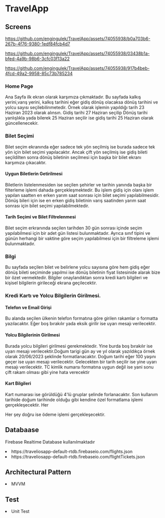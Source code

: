 # TravelApp

## Screens




https://github.com/engingulek/TravelApp/assets/74055938/b0a703b6-267b-4f76-9380-1edf84fcb4d7


https://github.com/engingulek/TravelApp/assets/74055938/03438b1a-bfed-4a9b-98b6-3cfc03f13a22




https://github.com/engingulek/TravelApp/assets/74055938/917b4beb-4fcd-49a2-9958-85c73b785234




### Home Page
<p>
Ana Sayfa ilk ekran olarak karşımıza çıkmaktadır. Bu sayfada kalkış yerini,varış yerini, kalkış tarihini eğer gidiş dönüş olacaksa dönüş tarihini ve yolcu sayısı seçilebilinmetedir. 
Örnek olarak işlemin yapıldığı tarih 23 Haziran 2023 olarak alınsın. Gidiş tarihi 27 Haziran seçilip Dönüş tarihi yanlışlıkla yada bilerek 25 Haziran seçilir ise gidiş tarihi 25 Haziran olarak güncellenecekir.
</p>

### Bilet Seçimi
<p>
  Bilet seçim ekranında eğer sadece tek yön seçilmiş ise burada sadece tek yön için bilet seçimi yapılacaktır. Ancak çift yön seçilmiş ise gidiş bileti seçildilten sonra dönüş biletinin seçilmesi için başka bir bilet ekranı karşımıza çıkacaktır.


#### Uygun Biletlerin Getirilmesi
Biletlerin listelenmesiden ise seçilen şehirler ve tarihin yanında başka bir filterleme işlemi dahada gerçekleşmektedir. Bu işlem gidiş için olanı işlem yapılan saatten en erken yarım saat sonrası için bilet seçimi yapılabilmesidir. Dönüş bileri için ise en erken gidiş biletinin varış saatinden yarım saat sonrası için bilet seçimi yapılabilmektedir.

#### Tarih Seçimi ve Bilet Filtrelenmesi
Bilet seçim erkranında seçilen tarihden 30 gün sonrası içinde seçim yapılabilmesi için bir adet gün listesi bulunmaktadır. Ayrıca sınıf tipini ve günün herhangi bir vaktine göre seçim yapılabilmesi için bir filtreleme işlemi bulunmaktadır.
</p>

### Bilgi
<p>Bu sayfada seçilen bilet ve belirlene yolcu sayısına göre hem gidiş eğer dönüş bileti seçiminde yapılmıi ise dönüş biletinin fiyat listesinide alarak bize bir özet vermektedir. Bilgiler onaylandıktan sonra kredi kartı bilgileri ve kişisel bilgilerin girileceği ekrana geçilecektir.</p>

### Kredi Kartı ve Yolcu Bilgilerin Girilmesi.
<p>
  
  #### Telefon ve Email Girişi
  Bu alanda seçilen ülkenin telefon formatına göre girilen rakamlar o formatta yazılacaktır. Eğer boş bırakılır yada eksik girilir ise uyarı mesajı verilecektir.

  #### Yolcu Bilgilerinin Girilmesi 
  Burada yolcu bilgileri girilmesi gerekmektedir. Yine burda boş bırakılır ise uyarı mesajı verilecektir.Doğum tarigi gün ay ve yıl olarak yazıldıkça örnek olarak 20/06/2023 şeklinde formatlanacaktır. Doğum tarihi eğer 100 yaşını geçer ise uyarı mesajı verilecektir. Gelecekten bir tarih seçilir ise yine uyarı mesajı verilecektir. TC kimlik numarsı formatına uygun değil ise yani sonu çift rakam olması gibi yine hata verecektir

  #### Kart Bilgileri 
  Kart numarası ise görüldüğü 4'lü gruplar şelinde forlanacaktır. Son kullanım tarihide doğum tarihinde olduğu gibi kendine özel formatlama işlemi gerçekleşecektir. Her

Her şey doğru ise ödeme işlemi gerçekleşecektir.
</p>


## Databaase
Firebase Realtime Database kullanılmaktadır
<list>
<li>https://traveliosapp-default-rtdb.firebaseio.com/flights.json</li>
<li>https://traveliosapp-default-rtdb.firebaseio.com/flightTickets.json</li>
</list>

## Architectural Pattern
<li>MVVM</li>

## Test
<li>Unit Test</li>

